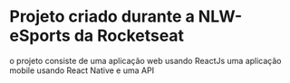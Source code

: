# Projeto criado durante a NLW-eSports da Rocketseat

o projeto consiste de uma aplicação web usando ReactJs uma aplicação mobile usando React Native e uma API
